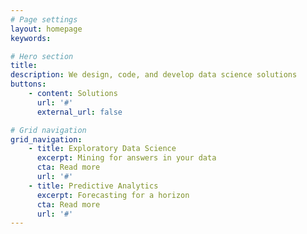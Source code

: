 ```yaml
---
# Page settings
layout: homepage
keywords:

# Hero section
title: 
description: We design, code, and develop data science solutions
buttons:
    - content: Solutions
      url: '#'
      external_url: false

# Grid navigation
grid_navigation:
    - title: Exploratory Data Science
      excerpt: Mining for answers in your data
      cta: Read more
      url: '#'      
    - title: Predictive Analytics
      excerpt: Forecasting for a horizon
      cta: Read more
      url: '#'
---
```

